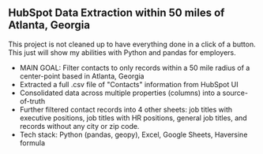 ## HubSpot Data Extraction within 50 miles of Atlanta, Georgia

This project is not cleaned up to have everything done in a click of a button. This just will show my abilities with Python and pandas for employers.

- MAIN GOAL: Filter contacts to only records within a 50 mile radius of a center-point based in Atlanta, Georgia
- Extracted a full .csv file of "Contacts" information from HubSpot UI
- Consolidated data across multiple properties (columns) into a source-of-truth
- Further filtered contact records into 4 other sheets: job titles with executive positions, job titles with HR positions, general job titles, and records without any city or zip code.
- Tech stack: Python (pandas, geopy), Excel, Google Sheets, Haversine formula
